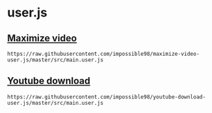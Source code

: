 # user.js

## [Maximize video](https://github.com/impossible98/maximize-video-user.js)

```
https://raw.githubusercontent.com/impossible98/maximize-video-user.js/master/src/main.user.js
```

## [Youtube download](https://github.com/impossible98/youtube-download-user.js)

```
https://raw.githubusercontent.com/impossible98/youtube-download-user.js/master/src/main.user.js
```
